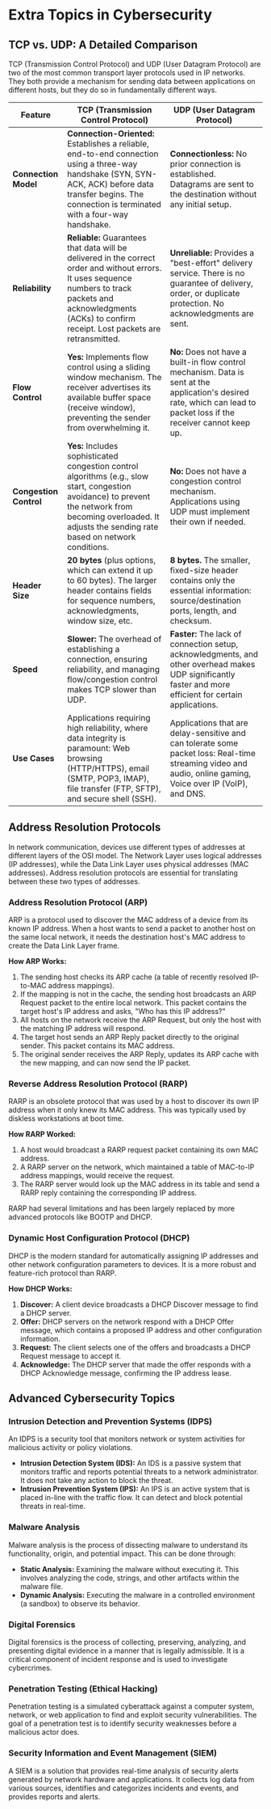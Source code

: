 # Extra Topics in Cybersecurity

## TCP vs. UDP: A Detailed Comparison

TCP (Transmission Control Protocol) and UDP (User Datagram Protocol) are two of the most common transport layer protocols used in IP networks. They both provide a mechanism for sending data between applications on different hosts, but they do so in fundamentally different ways.

| Feature                  | TCP (Transmission Control Protocol)                                                                                             | UDP (User Datagram Protocol)                                                                                                   |
| ------------------------ | ------------------------------------------------------------------------------------------------------------------------------- | ------------------------------------------------------------------------------------------------------------------------------ |
| **Connection Model**     | **Connection-Oriented:** Establishes a reliable, end-to-end connection using a three-way handshake (SYN, SYN-ACK, ACK) before data transfer begins. The connection is terminated with a four-way handshake. | **Connectionless:** No prior connection is established. Datagrams are sent to the destination without any initial setup.         |
| **Reliability**          | **Reliable:** Guarantees that data will be delivered in the correct order and without errors. It uses sequence numbers to track packets and acknowledgments (ACKs) to confirm receipt. Lost packets are retransmitted. | **Unreliable:** Provides a "best-effort" delivery service. There is no guarantee of delivery, order, or duplicate protection. No acknowledgments are sent. |
| **Flow Control**         | **Yes:** Implements flow control using a sliding window mechanism. The receiver advertises its available buffer space (receive window), preventing the sender from overwhelming it. | **No:** Does not have a built-in flow control mechanism. Data is sent at the application's desired rate, which can lead to packet loss if the receiver cannot keep up. |
| **Congestion Control**   | **Yes:** Includes sophisticated congestion control algorithms (e.g., slow start, congestion avoidance) to prevent the network from becoming overloaded. It adjusts the sending rate based on network conditions. | **No:** Does not have a congestion control mechanism. Applications using UDP must implement their own if needed.                               |
| **Header Size**          | **20 bytes** (plus options, which can extend it up to 60 bytes). The larger header contains fields for sequence numbers, acknowledgments, window size, etc. | **8 bytes.** The smaller, fixed-size header contains only the essential information: source/destination ports, length, and checksum. |
| **Speed**                | **Slower:** The overhead of establishing a connection, ensuring reliability, and managing flow/congestion control makes TCP slower than UDP. | **Faster:** The lack of connection setup, acknowledgments, and other overhead makes UDP significantly faster and more efficient for certain applications. |
| **Use Cases**            | Applications requiring high reliability, where data integrity is paramount: Web browsing (HTTP/HTTPS), email (SMTP, POP3, IMAP), file transfer (FTP, SFTP), and secure shell (SSH). | Applications that are delay-sensitive and can tolerate some packet loss: Real-time streaming video and audio, online gaming, Voice over IP (VoIP), and DNS. |

## Address Resolution Protocols

In network communication, devices use different types of addresses at different layers of the OSI model. The Network Layer uses logical addresses (IP addresses), while the Data Link Layer uses physical addresses (MAC addresses). Address resolution protocols are essential for translating between these two types of addresses.

### Address Resolution Protocol (ARP)
ARP is a protocol used to discover the MAC address of a device from its known IP address. When a host wants to send a packet to another host on the same local network, it needs the destination host's MAC address to create the Data Link Layer frame.

**How ARP Works:**
1.  The sending host checks its ARP cache (a table of recently resolved IP-to-MAC address mappings).
2.  If the mapping is not in the cache, the sending host broadcasts an ARP Request packet to the entire local network. This packet contains the target host's IP address and asks, "Who has this IP address?"
3.  All hosts on the network receive the ARP Request, but only the host with the matching IP address will respond.
4.  The target host sends an ARP Reply packet directly to the original sender. This packet contains its MAC address.
5.  The original sender receives the ARP Reply, updates its ARP cache with the new mapping, and can now send the IP packet.

### Reverse Address Resolution Protocol (RARP)
RARP is an obsolete protocol that was used by a host to discover its own IP address when it only knew its MAC address. This was typically used by diskless workstations at boot time.

**How RARP Worked:**
1.  A host would broadcast a RARP request packet containing its own MAC address.
2.  A RARP server on the network, which maintained a table of MAC-to-IP address mappings, would receive the request.
3.  The RARP server would look up the MAC address in its table and send a RARP reply containing the corresponding IP address.

RARP had several limitations and has been largely replaced by more advanced protocols like BOOTP and DHCP.

### Dynamic Host Configuration Protocol (DHCP)
DHCP is the modern standard for automatically assigning IP addresses and other network configuration parameters to devices. It is a more robust and feature-rich protocol than RARP.

**How DHCP Works:**
1.  **Discover:** A client device broadcasts a DHCP Discover message to find a DHCP server.
2.  **Offer:** DHCP servers on the network respond with a DHCP Offer message, which contains a proposed IP address and other configuration information.
3.  **Request:** The client selects one of the offers and broadcasts a DHCP Request message to accept it.
4.  **Acknowledge:** The DHCP server that made the offer responds with a DHCP Acknowledge message, confirming the IP address lease.

## Advanced Cybersecurity Topics

### Intrusion Detection and Prevention Systems (IDPS)

An IDPS is a security tool that monitors network or system activities for malicious activity or policy violations.
-   **Intrusion Detection System (IDS):** An IDS is a passive system that monitors traffic and reports potential threats to a network administrator. It does not take any action to block the threat.
-   **Intrusion Prevention System (IPS):** An IPS is an active system that is placed in-line with the traffic flow. It can detect and block potential threats in real-time.

### Malware Analysis

Malware analysis is the process of dissecting malware to understand its functionality, origin, and potential impact. This can be done through:
-   **Static Analysis:** Examining the malware without executing it. This involves analyzing the code, strings, and other artifacts within the malware file.
-   **Dynamic Analysis:** Executing the malware in a controlled environment (a sandbox) to observe its behavior.

### Digital Forensics

Digital forensics is the process of collecting, preserving, analyzing, and presenting digital evidence in a manner that is legally admissible. It is a critical component of incident response and is used to investigate cybercrimes.

### Penetration Testing (Ethical Hacking)

Penetration testing is a simulated cyberattack against a computer system, network, or web application to find and exploit security vulnerabilities. The goal of a penetration test is to identify security weaknesses before a malicious actor does.

### Security Information and Event Management (SIEM)

A SIEM is a solution that provides real-time analysis of security alerts generated by network hardware and applications. It collects log data from various sources, identifies and categorizes incidents and events, and provides reports and alerts.